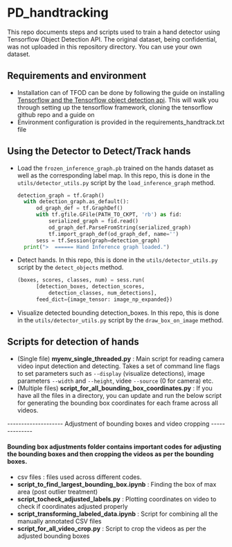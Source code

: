 # PD_handtracking
This repo documents steps and scripts used to train a hand detector using Tensorflow Object Detection API. The original dataset, being confidential, was not uploaded in this repository directory. You can use your own dataset.

## Requirements and environment 
- Installation can of TFOD can be done by following the guide on installing [Tensorflow and the Tensorflow object detection api](https://github.com/tensorflow/models/blob/master/research/object_detection/g3doc/installation.md). This will walk you through setting up the tensorflow framework, cloning the tensorflow github repo and a guide on  
- Environment configuration is provided in the requirements_handtrack.txt file



## Using the Detector to Detect/Track hands

- Load the `frozen_inference_graph.pb` trained on the hands dataset as well as the corresponding label map. In this repo, this is done in the `utils/detector_utils.py` script by the `load_inference_graph` method.
  ```python
  detection_graph = tf.Graph()
    with detection_graph.as_default():
        od_graph_def = tf.GraphDef()
        with tf.gfile.GFile(PATH_TO_CKPT, 'rb') as fid:
            serialized_graph = fid.read()
            od_graph_def.ParseFromString(serialized_graph)
            tf.import_graph_def(od_graph_def, name='')
        sess = tf.Session(graph=detection_graph)
    print(">  ====== Hand Inference graph loaded.")
  ```
- Detect hands. In this repo, this is done in the `utils/detector_utils.py` script by the `detect_objects` method.
  ```python
  (boxes, scores, classes, num) = sess.run(
        [detection_boxes, detection_scores,
            detection_classes, num_detections],
        feed_dict={image_tensor: image_np_expanded})
  ```
- Visualize detected bounding detection_boxes. In this repo, this is done in the `utils/detector_utils.py` script by the `draw_box_on_image` method.

## Scripts for detection of hands  
- (Single file) __myenv_single_threaded.py__ : Main script for reading camera video input detection and detecting. Takes a set of command line flags to set parameters such as `--display` (visualize detections), image parameters `--width` and `--height`, videe `--source` (0 for camera) etc.
- (Multiple files) __script_for_all_bounding_box_coordinates.py__ : If you have all the files in a directory, you can update and run the below script for generating the bounding box coordinates for each frame across all videos. 

-------------------- Adjustment of bounding boxes and video cropping --------------

#### Bounding box adjustments folder contains important codes for adjusting the bounding boxes and then cropping the videos as per the bounding boxes.
 - csv files : files used across different codes.
 - __script_to_find_largest_bounding_box.ipynb__ : Finding the box of max area (post outlier treatment)
 - __script_tocheck_adjusted_labels.py__ : Plotting coordinates on video to check if coordinates adjusted properly
 - __script_transforming_labeled_data.ipynb__ : Script for combining all the manually annotated CSV files
 - __script_for_all_video_crop.py__ : Script to crop the videos as per the adjusted bounding boxes
